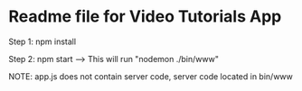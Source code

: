 # Readme file for Video Tutorials App

Step 1: npm install

Step 2: npm start --> This will run "nodemon ./bin/www"

NOTE: app.js does not contain server code, server code located in bin/www
